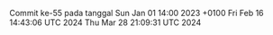 Commit ke-55 pada tanggal Sun Jan 01 14:00 2023 +0100
Fri Feb 16 14:43:06 UTC 2024
Thu Mar 28 21:09:31 UTC 2024
